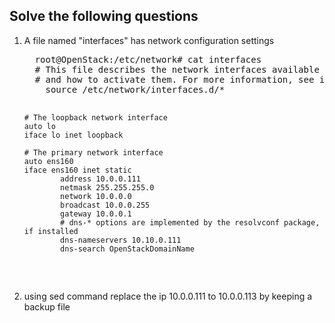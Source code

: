 Solve the following questions
-----------------------------
<ol type="1">
  <li>A file named "interfaces" has network configuration settings</li>
  <pre>
  root@OpenStack:/etc/network# cat interfaces
  # This file describes the network interfaces available on your system
  # and how to activate them. For more information, see interfaces(5).    
    source /etc/network/interfaces.d/*

    # The loopback network interface
    auto lo
    iface lo inet loopback

    # The primary network interface
    auto ens160
    iface ens160 inet static
            address 10.0.0.111
            netmask 255.255.255.0
            network 10.0.0.0
            broadcast 10.0.0.255
            gateway 10.0.0.1
            # dns-* options are implemented by the resolvconf package, if installed
            dns-nameservers 10.10.0.111
            dns-search OpenStackDomainName
  </pre>
  <li>using sed command replace the ip 10.0.0.111 to 10.0.0.113 by keeping a backup file</li>
</ol>
